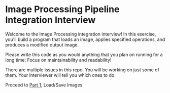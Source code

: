 # Image Processing Pipeline Integration Interview

Welcome to the Image Processing integration interview!
In this exercise, you'll build a program that loads 
an image, applies specified operations, and produces 
a modified output image.

Please write this code as you would anything
that you plan on running for a long time:
Focus on maintainability and readability!

There are multiple issues in this repo.
You will be working on just some of them.
Your interviewer will tell you which ones to do.

Proceed to [Part 1](https://github.com/bwhybel-stripe/image-processing-pipeline/issues/1), Load/Save Images.
